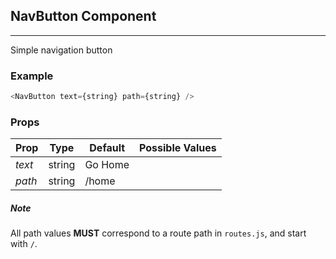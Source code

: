 ## NavButton Component
___

Simple navigation button

### Example
```js
<NavButton text={string} path={string} />
```

### Props
|Prop       | Type      | Default     | Possible Values
|-----------|-----------|-------------|-----------------------
|*text*     | string    | Go Home     |
|*path*     | string    | /home       |

##### Note
All path values **MUST** correspond to a route path in `routes.js`, and start with `/`.
